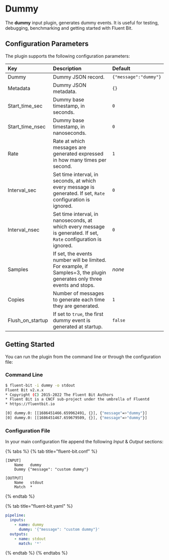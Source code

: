 # Dummy

The **dummy** input plugin, generates dummy events. It is useful for testing, debugging, benchmarking and getting started with Fluent Bit.

## Configuration Parameters

The plugin supports the following configuration parameters:

| Key                | Description | Default |
| :----------------- | :---------- | :------ |
| Dummy              | Dummy JSON record. | `{"message":"dummy"}` |
| Metadata           | Dummy JSON metadata. | `{}` |
| Start\_time\_sec   | Dummy base timestamp, in seconds. | `0` |
| Start\_time\_nsec  | Dummy base timestamp, in nanoseconds. | `0` |
| Rate               | Rate at which messages are generated expressed in how many times per second. | `1` |
| Interval\_sec      | Set time interval, in seconds, at which every message is generated. If set, `Rate` configuration is ignored. | `0` |
| Interval\_nsec     | Set time interval, in nanoseconds, at which every message is generated. If set, `Rate` configuration is ignored. | `0` |
| Samples            | If set, the events number will be limited. For example, if Samples=3, the plugin generates only three events and stops. | _none_ |
| Copies             | Number of messages to generate each time they are generated. | `1` |
| Flush\_on\_startup | If set to `true`, the first dummy event is generated at startup. | `false` |

## Getting Started

You can run the plugin from the command line or through the configuration file:

### Command Line

```bash
$ fluent-bit -i dummy -o stdout
Fluent Bit v2.x.x
* Copyright (C) 2015-2022 The Fluent Bit Authors
* Fluent Bit is a CNCF sub-project under the umbrella of Fluentd
* https://fluentbit.io

[0] dummy.0: [[1686451466.659962491, {}], {"message"=>"dummy"}]
[0] dummy.0: [[1686451467.659679509, {}], {"message"=>"dummy"}]
```

### Configuration File

In your main configuration file append the following _Input_ & _Output_ sections:


{% tabs %}
{% tab title="fluent-bit.conf" %}
```text
[INPUT]
    Name   dummy
    Dummy {"message": "custom dummy"}

[OUTPUT]
    Name   stdout
    Match  *
```
{% endtab %}

{% tab title="fluent-bit.yaml" %}
```yaml
pipeline:
  inputs:
    - name: dummy
      dummy: '{"message": "custom dummy"}'
  outputs:
    - name: stdout
      match: '*'
```
{% endtab %}
{% endtabs %}
